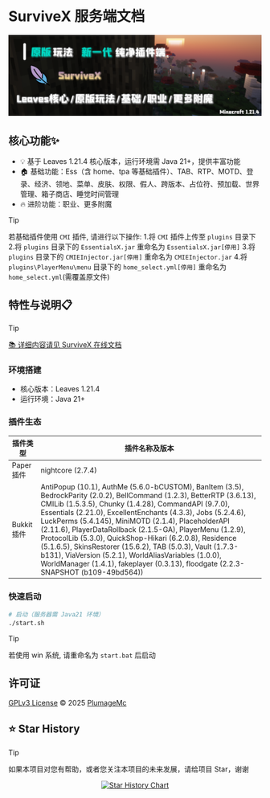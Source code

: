 # SurviveX 服务端文档

![assets\1870x600.png](assets\1870x600.png)

## 核心功能✨
- 💡 基于 Leaves 1.21.4 核心版本，运行环境需 Java 21+，提供丰富功能
- 🏠 基础功能：Ess（含 home、tpa 等基础插件）、TAB、RTP、MOTD、登录、经济、领地、菜单、皮肤、权限、假人、跨版本、占位符、预加载、世界管理、箱子商店、睡觉时间管理
- 🔥 进阶功能：职业、更多附魔

> [!TIP]
> 若基础插件使用 `CMI` 插件, 请进行以下操作:
> 1.将 `CMI` 插件上传至 `plugins` 目录下
> 2.将 `plugins` 目录下的 `EssentialsX.jar` 重命名为 `EssentialsX.jar[停用]`
> 3.将 `plugins` 目录下的 `CMIEInjector.jar[停用]` 重命名为 `CMIEInjector.jar`
> 4.将 `plugins\PlayerMenu\menu` 目录下的 `home_select.yml[停用]`  重命名为 `home_select.yml`(需覆盖原文件)

## 特性与说明📋

> [!TIP]
> [📚 详细内容请见 SurviveX 在线文档](https://docs.plumage.cc/zh_Hans/survivex/guide/v1)

### 环境搭建

- 核心版本：Leaves 1.21.4
- 运行环境：Java 21+

### 插件生态

| 插件类型       | 插件名称及版本                                                                 |
|----------------|-------------------------------------------------------------------------------|
| Paper 插件     | nightcore (2.7.4)                                                             |
| Bukkit 插件    | AntiPopup (10.1), AuthMe (5.6.0-bCUSTOM), BanItem (3.5), BedrockParity (2.0.2), BellCommand (1.2.3), BetterRTP (3.6.13), CMILib (1.5.3.5), Chunky (1.4.28), CommandAPI (9.7.0), Essentials (2.21.0), ExcellentEnchants (4.3.3), Jobs (5.2.4.6), LuckPerms (5.4.145), MiniMOTD (2.1.4), PlaceholderAPI (2.11.6), PlayerDataRollback (2.1.5-GA), PlayerMenu (1.2.9), ProtocolLib (5.3.0), QuickShop-Hikari (6.2.0.8), Residence (5.1.6.5), SkinsRestorer (15.6.2), TAB (5.0.3), Vault (1.7.3-b131), ViaVersion (5.2.1), WorldAliasVariables (1.0.0), WorldManager (1.4.1), fakeplayer (0.3.13), floodgate (2.2.3-SNAPSHOT (b109-49bd564)) |

### 快速启动

```bash
# 启动（服务器需 Java21 环境）
./start.sh
```
> [!TIP]
> 若使用 win 系统, 请重命名为 `start.bat` 后启动

## 许可证
[GPLv3 License](LICENSE) © 2025 [PlumageMc](https://github.com/PlumageMc/SurviveX)

## ⭐ Star History
> [!TIP] 
> 如果本项目对您有帮助，或者您关注本项目的未来发展，请给项目 Star，谢谢 

<div align="center">

[![Star History Chart](https://api.star-history.com/svg?repos=PlumageMc/SurviveX&type=Date)](https://www.star-history.com/#PlumageMc/SurviveX&Date)

</div>